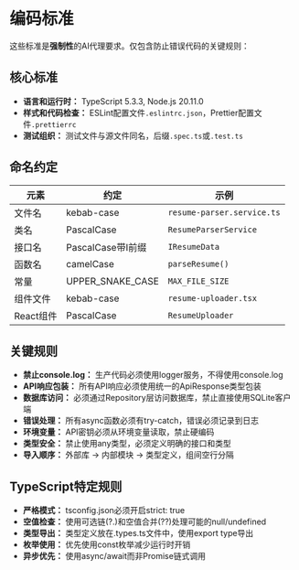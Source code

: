 # 编码标准

这些标准是**强制性**的AI代理要求。仅包含防止错误代码的关键规则：

## 核心标准

- **语言和运行时：** TypeScript 5.3.3, Node.js 20.11.0
- **样式和代码检查：** ESLint配置文件`.eslintrc.json`，Prettier配置文件`.prettierrc`
- **测试组织：** 测试文件与源文件同名，后缀`.spec.ts`或`.test.ts`

## 命名约定

| 元素      | 约定              | 示例                       |
| --------- | ----------------- | -------------------------- |
| 文件名    | kebab-case        | `resume-parser.service.ts` |
| 类名      | PascalCase        | `ResumeParserService`      |
| 接口名    | PascalCase带I前缀 | `IResumeData`              |
| 函数名    | camelCase         | `parseResume()`            |
| 常量      | UPPER_SNAKE_CASE  | `MAX_FILE_SIZE`            |
| 组件文件  | kebab-case        | `resume-uploader.tsx`      |
| React组件 | PascalCase        | `ResumeUploader`           |

## 关键规则

- **禁止console.log：** 生产代码必须使用logger服务，不得使用console.log
- **API响应包装：** 所有API响应必须使用统一的ApiResponse类型包装
- **数据库访问：** 必须通过Repository层访问数据库，禁止直接使用SQLite客户端
- **错误处理：** 所有async函数必须有try-catch，错误必须记录到日志
- **环境变量：** API密钥必须从环境变量读取，禁止硬编码
- **类型安全：** 禁止使用any类型，必须定义明确的接口和类型
- **导入顺序：** 外部库 → 内部模块 → 类型定义，组间空行分隔

## TypeScript特定规则

- **严格模式：** tsconfig.json必须开启strict: true
- **空值检查：** 使用可选链(?.)和空值合并(??)处理可能的null/undefined
- **类型导出：** 类型定义放在.types.ts文件中，使用export type导出
- **枚举使用：** 优先使用const枚举减少运行时开销
- **异步优先：** 使用async/await而非Promise链式调用
